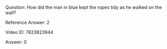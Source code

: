 Question: How did the man in blue kept the ropes tidy as he walked on the wall?

Reference Answer: 2

Video ID: 7823823944

Answer: 0


